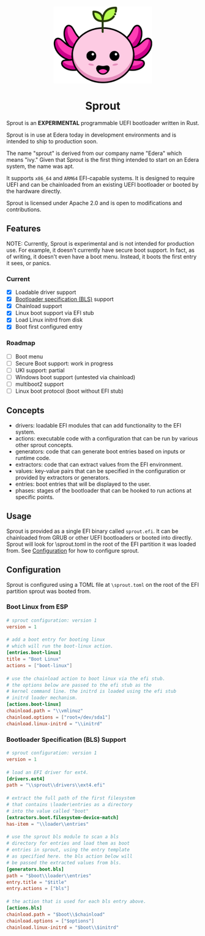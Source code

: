 <p align="center">

<img src="assets/logo.png" alt="sprout logo" width="258" height="200" />
<h1 align="center">Sprout</h1>

Sprout is an **EXPERIMENTAL** programmable UEFI bootloader written in Rust.

Sprout is in use at Edera today in development environments and is intended to ship to production soon.

The name "sprout" is derived from our company name "Edera" which means "ivy."
Given that Sprout is the first thing intended to start on an Edera system, the name was apt.

It supports `x86_64` and `ARM64` EFI-capable systems. It is designed to require UEFI and can be chainloaded from an
existing UEFI bootloader or booted by the hardware directly.

Sprout is licensed under Apache 2.0 and is open to modifications and contributions.

## Features

NOTE: Currently, Sprout is experimental and is not intended for production use. For example, it doesn't currently
have secure boot support. In fact, as of writing, it doesn't even have a boot menu. Instead, it boots the first entry it sees, or panics.

### Current

- [x] Loadable driver support
- [x] [Bootloader specification (BLS)](https://uapi-group.org/specifications/specs/boot_loader_specification/) support
- [x] Chainload support
- [x] Linux boot support via EFI stub
- [x] Load Linux initrd from disk
- [x] Boot first configured entry

### Roadmap

- [ ] Boot menu
- [ ] Secure Boot support: work in progress
- [ ] UKI support: partial
- [ ] Windows boot support (untested via chainload)
- [ ] multiboot2 support
- [ ] Linux boot protocol (boot without EFI stub)

## Concepts

- drivers: loadable EFI modules that can add functionality to the EFI system.
- actions: executable code with a configuration that can be run by various other sprout concepts.
- generators: code that can generate boot entries based on inputs or runtime code.
- extractors: code that can extract values from the EFI environment.
- values: key-value pairs that can be specified in the configuration or provided by extractors or generators.
- entries: boot entries that will be displayed to the user.
- phases: stages of the bootloader that can be hooked to run actions at specific points.

## Usage

Sprout is provided as a single EFI binary called `sprout.efi`.
It can be chainloaded from GRUB or other UEFI bootloaders or booted into directly.
Sprout will look for \sprout.toml in the root of the EFI partition it was loaded from.
See [Configuration](#configuration) for how to configure sprout.

## Configuration

Sprout is configured using a TOML file at `\sprout.toml` on the root of the EFI partition sprout was booted from.

### Boot Linux from ESP

```toml
# sprout configuration: version 1
version = 1

# add a boot entry for booting linux
# which will run the boot-linux action.
[entries.boot-linux]
title = "Boot Linux"
actions = ["boot-linux"]

# use the chainload action to boot linux via the efi stub.
# the options below are passed to the efi stub as the
# kernel command line. the initrd is loaded using the efi stub
# initrd loader mechanism.
[actions.boot-linux]
chainload.path = "\\vmlinuz"
chainload.options = ["root=/dev/sda1"]
chainload.linux-initrd = "\\initrd"
```

### Bootloader Specification (BLS) Support

```toml
# sprout configuration: version 1
version = 1

# load an EFI driver for ext4.
[drivers.ext4]
path = "\\sprout\\drivers\\ext4.efi"

# extract the full path of the first filesystem
# that contains \loader\entries as a directory
# into the value called "boot"
[extractors.boot.filesystem-device-match]
has-item = "\\loader\\entries"

# use the sprout bls module to scan a bls
# directory for entries and load them as boot
# entries in sprout, using the entry template
# as specified here. the bls action below will
# be passed the extracted values from bls.
[generators.boot.bls]
path = "$boot\\loader\\entries"
entry.title = "$title"
entry.actions = ["bls"]

# the action that is used for each bls entry above.
[actions.bls]
chainload.path = "$boot\\$chainload"
chainload.options = ["$options"]
chainload.linux-initrd = "$boot\\$initrd"
```
